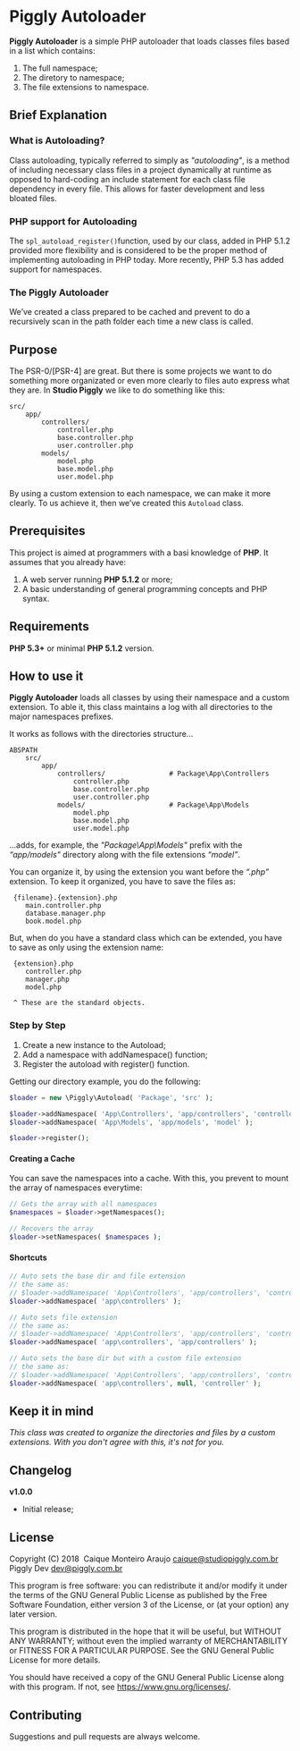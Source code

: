# Piggly Autoloader

**Piggly Autoloader** is a simple PHP autoloader that loads classes files based in a list which contains:

1. The full namespace;
2. The diretory to namespace;
3. The file extensions to namespace.

## Brief Explanation

### What is Autoloading?

Class autoloading, typically referred to simply as *"autoloading"*, is a method of including necessary class files in a project dynamically at runtime as opposed to hard-coding an include statement for each class file dependency in every file. This allows for faster development and less bloated files.

### PHP support for Autoloading

The `spl_autoload_register()`function, used by our class, added in PHP 5.1.2 provided more flexibility and is considered to be the proper method of implementing autoloading in PHP today. More recently, PHP 5.3 has added support for namespaces.

### The Piggly Autoloader

We’ve created a class prepared to be cached and prevent to do a recursively scan in the path folder each time a new class is called.

## Purpose

The PSR-0/[PSR-4] are great. But there is some projects we want to do something more organizated or even more clearly to files auto express what they are. In **Studio Piggly** we like to do something like this:

```
src/
	app/
		controllers/
			controller.php
			base.controller.php
			user.controller.php
		models/
			model.php
			base.model.php
			user.model.php
```

By using a custom extension to each namespace, we can make it more clearly. To us achieve it, then we’ve created this `Autoload` class.

## Prerequisites

This project is aimed at programmers with a basi knowledge of **PHP**. It assumes that you already have:

1. A web server running **PHP 5.1.2** or more;
2. A basic understanding of general programming concepts and PHP syntax.

## Requirements

**PHP 5.3+** or minimal **PHP 5.1.2** version.

## How to use it

**Piggly Autoloader** loads all classes by using their namespace and a custom extension. To able it, this class maintains a log with all directories to the major namespaces prefixes.

It works as follows with the directories structure...

    ABSPATH
    	src/
    		app/
    			controllers/ 				# Package\App\Controllers
    				controller.php
    				base.controller.php
    				user.controller.php
    			models/ 					# Package\App\Models
    				model.php
    				base.model.php
    				user.model.php

...adds, for example, the *"Package\App\Models"* prefix with the *“app/models"* directory along with the file extensions *“model”*.

You can organize it, by using the extension you want before the *“.php”* extension. To keep it organized, you have to save the files as:

     {filename}.{extension}.php
     	main.controller.php
     	database.manager.php
     	book.model.php

But, when do you have a standard class which can be extended, you have to save as only using the extension name:

     {extension}.php
     	controller.php
     	manager.php
     	model.php

     ^ These are the standard objects.

### Step by Step

1. Create a new instance to the Autoload;
2. Add a namespace with addNamespace() function;
3. Register the autoload with register() function.

Getting our directory example, you do the following:

```php
$loader = new \Piggly\Autoload( 'Package', 'src' );

$loader->addNamespace( 'App\Controllers', 'app/controllers', 'controller' );
$loader->addNamespace( 'App\Models', 'app/models', 'model' );

$loader->register();
```

#### Creating a Cache

You can save the namespaces into a cache. With this, you prevent to mount the array of namespaces everytime:

```php
// Gets the array with all namespaces
$namespaces = $loader->getNamespaces();

// Recovers the array
$loader->setNamespaces( $namespaces );
```

#### Shortcuts

```php
// Auto sets the base dir and file extension
// the same as:
// $loader->addNamespace( 'App\Controllers', 'app/controllers', 'controllers' );
$loader->addNamespace( 'app\controllers' );

// Auto sets file extension
// the same as:
// $loader->addNamespace( 'App\Controllers', 'app/controllers', 'controllers' );
$loader->addNamespace( 'app\controllers', 'app/controllers' );

// Auto sets the base dir but with a custom file extension
// the same as:
// $loader->addNamespace( 'App\Controllers', 'app/controllers', 'controller' );
$loader->addNamespace( 'app\controllers', null, 'controller' );
```

## Keep it in mind

*This class was created to organize the directories and files by a custom extensions. With you don't agree with this, it's not for you.*

## Changelog

**v1.0.0**

* Initial release;

## License

Copyright (C) 2018
​        Caique Monteiro Araujo <caique@studiopiggly.com.br>
​        Piggly Dev <dev@piggly.com.br>

This program is free software: you can redistribute it and/or modify it under the terms of the GNU General Public License as published by the Free Software Foundation, either version 3 of the License, or (at your option) any later version.

This program is distributed in the hope that it will be useful, but WITHOUT ANY WARRANTY; without even the implied warranty of MERCHANTABILITY or FITNESS FOR A PARTICULAR PURPOSE.  See the GNU General Public License for more details.

You should have received a copy of the GNU General Public License along with this program.  If not, see <https://www.gnu.org/licenses/>.

## Contributing

Suggestions and pull requests are always welcome.